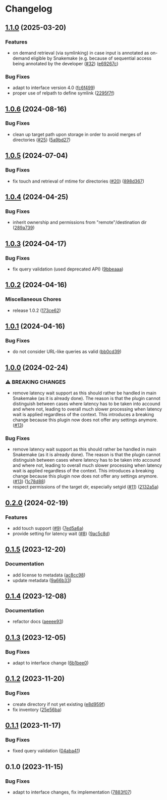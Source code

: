 # Changelog

## [1.1.0](https://github.com/snakemake/snakemake-storage-plugin-fs/compare/v1.0.6...v1.1.0) (2025-03-20)


### Features

* on demand retrieval (via symlinking) in case input is annotated as on-demand eligible by Snakemake (e.g. because of sequential access being annotated by the developer ([#32](https://github.com/snakemake/snakemake-storage-plugin-fs/issues/32)) ([e69267c](https://github.com/snakemake/snakemake-storage-plugin-fs/commit/e69267c52dcac00f801881c5c9578b04ca93180e))


### Bug Fixes

* adapt to interface	version	4.0 ([fc6f499](https://github.com/snakemake/snakemake-storage-plugin-fs/commit/fc6f499658bd8e459acf7f21a01acd9f0bbfebf6))
* proper use of relpath to define symlink ([2295f7f](https://github.com/snakemake/snakemake-storage-plugin-fs/commit/2295f7fdcbebaef9ae523fcca3a0bf6dcd356eb7))

## [1.0.6](https://github.com/snakemake/snakemake-storage-plugin-fs/compare/v1.0.5...v1.0.6) (2024-08-16)


### Bug Fixes

* clean up target path upon storage in order to avoid merges of directories ([#25](https://github.com/snakemake/snakemake-storage-plugin-fs/issues/25)) ([5a9bd27](https://github.com/snakemake/snakemake-storage-plugin-fs/commit/5a9bd27a40377b0cadfc51fd576ae98c9ee06668))

## [1.0.5](https://github.com/snakemake/snakemake-storage-plugin-fs/compare/v1.0.4...v1.0.5) (2024-07-04)


### Bug Fixes

* fix touch and retrieval of mtime for directories ([#20](https://github.com/snakemake/snakemake-storage-plugin-fs/issues/20)) ([898d367](https://github.com/snakemake/snakemake-storage-plugin-fs/commit/898d367ddff01282ab0808a66e7d5fe086272b2e))

## [1.0.4](https://github.com/snakemake/snakemake-storage-plugin-fs/compare/v1.0.3...v1.0.4) (2024-04-25)


### Bug Fixes

* inherit ownership and permissions from "remote"/destination dir ([289a739](https://github.com/snakemake/snakemake-storage-plugin-fs/commit/289a73974b60cf5b6d02c1bc50894e7bc8521478))

## [1.0.3](https://github.com/snakemake/snakemake-storage-plugin-fs/compare/v1.0.2...v1.0.3) (2024-04-17)


### Bug Fixes

* fix query validation (used deprecated API) ([9bbeaaa](https://github.com/snakemake/snakemake-storage-plugin-fs/commit/9bbeaaa302683fc08b15c27f1de5b4ab4492f2aa))

## [1.0.2](https://github.com/snakemake/snakemake-storage-plugin-fs/compare/v1.0.1...v1.0.2) (2024-04-16)


### Miscellaneous Chores

* release 1.0.2 ([173ce62](https://github.com/snakemake/snakemake-storage-plugin-fs/commit/173ce62626d49f17fb99fc94519ec981339ffc1e))

## [1.0.1](https://github.com/snakemake/snakemake-storage-plugin-fs/compare/v1.0.0...v1.0.1) (2024-04-16)


### Bug Fixes

* do not consider URL-like queries as valid ([bb0cd39](https://github.com/snakemake/snakemake-storage-plugin-fs/commit/bb0cd390ac288600f61ed4fb7236b8dc2bfdbc03))

## [1.0.0](https://github.com/snakemake/snakemake-storage-plugin-fs/compare/v0.2.0...v1.0.0) (2024-02-24)


### ⚠ BREAKING CHANGES

* remove latency wait support as this should rather be handled in main Snakemake (as it is already done). The reason is that the plugin cannot distinguish between cases where latency has to be taken into accound and where not, leading to overall much slower processing when latency wait is applied regardless of the context. This introduces a breaking change because this plugin now does not offer any settings anymore. ([#13](https://github.com/snakemake/snakemake-storage-plugin-fs/issues/13))

### Bug Fixes

* remove latency wait support as this should rather be handled in main Snakemake (as it is already done). The reason is that the plugin cannot distinguish between cases where latency has to be taken into accound and where not, leading to overall much slower processing when latency wait is applied regardless of the context. This introduces a breaking change because this plugin now does not offer any settings anymore. ([#13](https://github.com/snakemake/snakemake-storage-plugin-fs/issues/13)) ([1c78d88](https://github.com/snakemake/snakemake-storage-plugin-fs/commit/1c78d880925ad1af08195d4035028a9117755551))
* respect permissions of the target dir, especially setgid ([#11](https://github.com/snakemake/snakemake-storage-plugin-fs/issues/11)) ([2132a5a](https://github.com/snakemake/snakemake-storage-plugin-fs/commit/2132a5a845f865fd076235620f8e2a91a2300206))

## [0.2.0](https://github.com/snakemake/snakemake-storage-plugin-fs/compare/v0.1.5...v0.2.0) (2024-02-19)


### Features

* add touch support ([#9](https://github.com/snakemake/snakemake-storage-plugin-fs/issues/9)) ([7ed5a6a](https://github.com/snakemake/snakemake-storage-plugin-fs/commit/7ed5a6a5a6d4208124f946ae9269e72ab0d9e509))
* provide setting for latency wait ([#8](https://github.com/snakemake/snakemake-storage-plugin-fs/issues/8)) ([9ac5c8d](https://github.com/snakemake/snakemake-storage-plugin-fs/commit/9ac5c8ddc89d6a35c36dc991bdc24f1965f42a16))

## [0.1.5](https://github.com/snakemake/snakemake-storage-plugin-fs/compare/v0.1.4...v0.1.5) (2023-12-20)


### Documentation

* add license to metadata ([ac8cc98](https://github.com/snakemake/snakemake-storage-plugin-fs/commit/ac8cc9893590f59d45d2f9b3bbd1660dd5f9fd55))
* update metadata ([9a66b33](https://github.com/snakemake/snakemake-storage-plugin-fs/commit/9a66b3341fdbd58aa1211da2f8f0de0cd0057b4c))

## [0.1.4](https://github.com/snakemake/snakemake-storage-plugin-fs/compare/v0.1.3...v0.1.4) (2023-12-08)


### Documentation

* refactor docs ([aeeee93](https://github.com/snakemake/snakemake-storage-plugin-fs/commit/aeeee9331ae1910e8c4d0a1d76d835043fbfb9f5))

## [0.1.3](https://github.com/snakemake/snakemake-storage-plugin-fs/compare/v0.1.2...v0.1.3) (2023-12-05)


### Bug Fixes

* adapt to interface change ([6b1bee0](https://github.com/snakemake/snakemake-storage-plugin-fs/commit/6b1bee0174f8157a85751fe4ce405890168f474e))

## [0.1.2](https://github.com/snakemake/snakemake-storage-plugin-fs/compare/v0.1.1...v0.1.2) (2023-11-20)


### Bug Fixes

* create directory if not yet existing ([e8d959f](https://github.com/snakemake/snakemake-storage-plugin-fs/commit/e8d959faeea27face12dcb785679cfc7fa45595d))
* fix inventory ([25e56ba](https://github.com/snakemake/snakemake-storage-plugin-fs/commit/25e56ba4b4b5edf44c7838915b3b6ea6f2c95bb8))

## [0.1.1](https://github.com/snakemake/snakemake-storage-plugin-fs/compare/v0.1.0...v0.1.1) (2023-11-17)


### Bug Fixes

* fixed query validation ([04aba41](https://github.com/snakemake/snakemake-storage-plugin-fs/commit/04aba41f4ec858cae4692de3eb8f36077a7ee4f7))

## 0.1.0 (2023-11-15)


### Bug Fixes

* adapt to interface changes, fix implementation ([7883f07](https://github.com/snakemake/snakemake-storage-plugin-fs/commit/7883f078edc4a441c317a14cf0cc63499e2af9b3))
